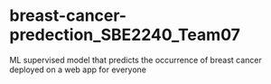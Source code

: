 # breast-cancer-predection_SBE2240_Team07
ML supervised model that predicts the occurrence of breast cancer deployed on a web app for everyone
